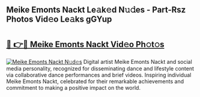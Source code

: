 ## Meike Emonts Nackt Le𝚊k𝚎d N𝚞𝚍es - Part-Rsz Photos Vid𝚎o Le𝚊ks gGYup

# <h2><a href="http://fb6w61x.evod.top/?m=Meike+Emonts+Nackt">🔗 👉🔴 Meike Emonts Nackt Vid𝚎o Ph𝚘t𝚘s</a></h2>

[![Meike Emonts Nackt N𝚞d𝚎s](https://i.imgur.com/8V9OHl7.gif)](http://fb6w61x.evod.top/?m=Meike+Emonts+Nackt)
Digital artist Meike Emonts Nackt and social media personality, recognized for disseminating dance and lifestyle content via collaborative dance performances and brief videos. Inspiring individual Meike Emonts Nackt, celebrated for their remarkable achievements and commitment to making a positive impact on the world. 
